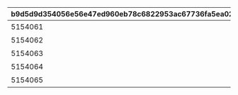 |b9d5d9d354056e56e47ed960eb78c6822953ac67736fa5ea02086dfac2dc28ab|7cee1a781f0df3b0cb1ba2df2e8007b692415e45ba83fa85349a5ed47c4dafbb|892d6c851847b7f3c941eeafe4c405d633a025f9d1e3d082cebee5136c543217|1a090dabe51a9723a6b497120fc1a995b1236a2a8428d29d29f79cc983d0475b|dbfcc8d1fc1ffe81cef9a283c630470e5f53ca21b3af47a6cddc4b38e5a6c63d|e6d4372e925c346abb4fe6e20a9e3f1a1f9b5bb2530e27f2577c3be900e716a6|25b23622603b7c59c92e8892affc5467f9031c458a431a5b9abd954178cfc217|b22d9e2bae5d9175f1b4b6966404253d99c6321ed8d56a383e41f711575ae5fe|
| --- | --- | --- | --- | --- | --- | --- | --- |
|5154061|2024/09/30 12:00:00|10154|91002|60|0|8|出張！　アルケス錬金堂|
|5154062|2024/09/30 12:00:00|10154|91002|60|5154061|8|抜け駆け禁止！|
|5154063|2024/10/01 12:00:00|10154|91002|60|5154062|8|空飛ぶお友だち|
|5154064|2024/10/02 12:00:00|10154|91002|60|5154063|8|ハイになれるミルク？ あるよ|
|5154065|2024/10/03 12:00:00|10154|91002|60|5154064|8|一日アイドル記？|